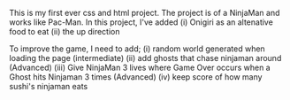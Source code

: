 This is my first ever css and html project. The project is of a NinjaMan and works like Pac-Man. In this project, I've added
  (i) Onigiri as an altenative food to eat
  (ii) the up direction

To improve the game, I need to add;
  (i) random world generated  when loading the page (intermediate)
  (ii) add ghosts that chase ninjaman around (Advanced)
  (iii) Give NinjaMan 3 lives where Game Over occurs when a Ghost hits Ninjaman 3 times (Advanced)
  (iv) keep score of how many sushi's ninjaman eats
